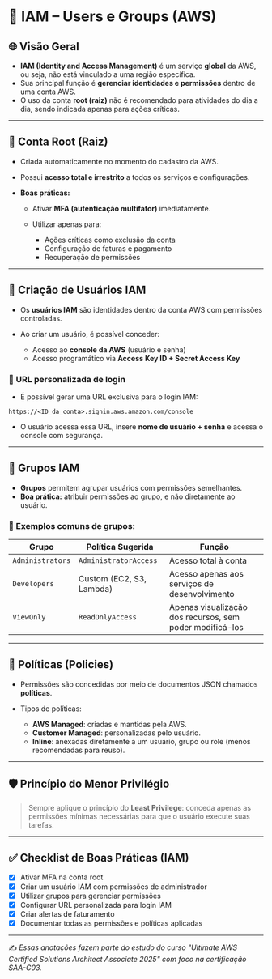 # 📘 IAM – Users e Groups (AWS)

## 🌐 Visão Geral

* **IAM (Identity and Access Management)** é um serviço **global** da AWS, ou seja, não está vinculado a uma região específica.
* Sua principal função é **gerenciar identidades e permissões** dentro de uma conta AWS.
* O uso da conta **root (raiz)** não é recomendado para atividades do dia a dia, sendo indicada apenas para ações críticas.

---

## 🔐 Conta Root (Raiz)

* Criada automaticamente no momento do cadastro da AWS.
* Possui **acesso total e irrestrito** a todos os serviços e configurações.
* **Boas práticas:**

  * Ativar **MFA (autenticação multifator)** imediatamente.
  * Utilizar apenas para:

    * Ações críticas como exclusão da conta
    * Configuração de faturas e pagamento
    * Recuperação de permissões

---

## 👤 Criação de Usuários IAM

* Os **usuários IAM** são identidades dentro da conta AWS com permissões controladas.
* Ao criar um usuário, é possível conceder:

  * Acesso ao **console da AWS** (usuário e senha)
  * Acesso programático via **Access Key ID + Secret Access Key**

### 🔗 URL personalizada de login

* É possível gerar uma URL exclusiva para o login IAM:

```
https://<ID_da_conta>.signin.aws.amazon.com/console
```

* O usuário acessa essa URL, insere **nome de usuário + senha** e acessa o console com segurança.

---

## 👥 Grupos IAM

* **Grupos** permitem agrupar usuários com permissões semelhantes.
* **Boa prática:** atribuir permissões ao grupo, e não diretamente ao usuário.

### 🧩 Exemplos comuns de grupos:

| Grupo            | Política Sugerida        | Função                                                   |
| ---------------- | ------------------------ | -------------------------------------------------------- |
| `Administrators` | `AdministratorAccess`    | Acesso total à conta                                     |
| `Developers`     | Custom (EC2, S3, Lambda) | Acesso apenas aos serviços de desenvolvimento            |
| `ViewOnly`       | `ReadOnlyAccess`         | Apenas visualização dos recursos, sem poder modificá-los |

---

## 📄 Políticas (Policies)

* Permissões são concedidas por meio de documentos JSON chamados **políticas**.
* Tipos de políticas:

  * **AWS Managed**: criadas e mantidas pela AWS.
  * **Customer Managed**: personalizadas pelo usuário.
  * **Inline**: anexadas diretamente a um usuário, grupo ou role (menos recomendadas para reuso).

---

## 🛡️ Princípio do Menor Privilégio

> Sempre aplique o princípio do **Least Privilege**:
> conceda apenas as permissões mínimas necessárias para que o usuário execute suas tarefas.

---

## ✅ Checklist de Boas Práticas (IAM)

* [x] Ativar MFA na conta root
* [x] Criar um usuário IAM com permissões de administrador
* [x] Utilizar grupos para gerenciar permissões
* [x] Configurar URL personalizada para login IAM
* [x] Criar alertas de faturamento
* [x] Documentar todas as permissões e políticas aplicadas

---

✍️ *Essas anotações fazem parte do estudo do curso "Ultimate AWS Certified Solutions Architect Associate 2025" com foco na certificação SAA-C03.*
